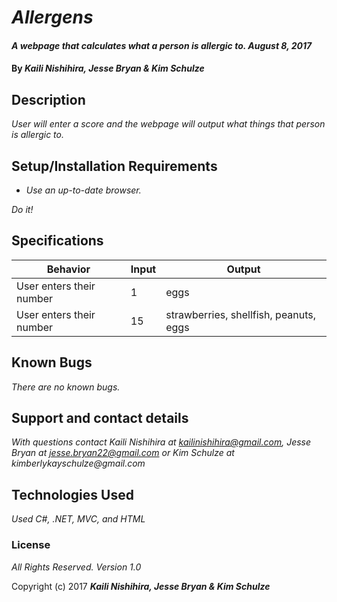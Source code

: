 # _Allergens_

#### _A webpage that calculates what a person is allergic to. August 8, 2017_

#### By _**Kaili Nishihira, Jesse Bryan & Kim Schulze**_

## Description

_User will enter a score and the webpage will output what things that person is allergic to._

## Setup/Installation Requirements

* _Use an up-to-date browser._

_Do it!_

## Specifications
| Behavior | Input | Output |
| ---- | ---- | ---- |
| User enters their number | 1 | eggs |
| User enters their number | 15 | strawberries, shellfish, peanuts, eggs |

## Known Bugs

_There are no known bugs._

## Support and contact details

_With questions contact Kaili Nishihira at kailinishihira@gmail.com, Jesse Bryan at jesse.bryan22@gmail.com or Kim Schulze at kimberlykayschulze@gmail.com_

## Technologies Used

_Used C#, .NET, MVC, and HTML_

### License

*All Rights Reserved.  Version 1.0*

Copyright (c) 2017 **_Kaili Nishihira, Jesse Bryan & Kim Schulze_**
